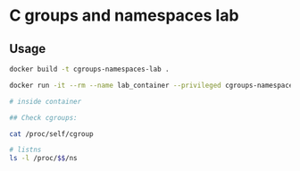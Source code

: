 # C groups and namespaces lab

## Usage

```bash
docker build -t cgroups-namespaces-lab .

docker run -it --rm --name lab_container --privileged cgroups-namespaces-lab

# inside container

## Check cgroups:

cat /proc/self/cgroup

# listns
ls -l /proc/$$/ns
```
